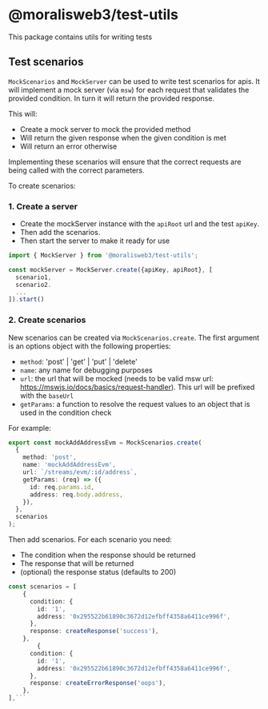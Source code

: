 # @moralisweb3/test-utils

This package contains utils for writing tests

## Test scenarios

`MockScenarios` and `MockServer` can be used to write test scenarios for apis. It will implement a mock server (via `msw`) for each request that validates the provided condition. In turn it will return the provided response.

This will:
- Create a mock server to mock the provided method
- Will return the given response when the given condition is met
- Will return an error otherwise

Implementing these scenarios will ensure that the correct requests are being called with the correct parameters.

To create scenarios:

### 1. Create a server
- Create the mockServer instance with the `apiRoot` url and the test `apiKey`.
- Then add the scenarios.
- Then start the server to make it ready for use

```typescript
import { MockServer } from '@moralisweb3/test-utils';

const mockServer = MockServer.create({apiKey, apiRoot}, [
  scenario1,
  scenario2.
  ...
]).start()
```

### 2. Create scenarios
New scenarios can be created via `MockScenarios.create`. The first argument is an options object with the following properties:
- `method`: 'post' | 'get' | 'put' | 'delete'
- `name`: any name for debugging purposes
- `url`: the url that will be mocked (needs to be valid msw url: https://mswjs.io/docs/basics/request-handler). This url will be prefixed with the `baseUrl`
- `getParams`: a function to resolve the request values to an object that is used in the condition check

For example:
```typescript
export const mockAddAddressEvm = MockScenarios.create(
  {
    method: 'post',
    name: 'mockAddAddressEvm',
    url: `/streams/evm/:id/address`,
    getParams: (req) => ({
      id: req.params.id,
      address: req.body.address,
    }),
  },
  scenarios
);
```

Then add scenarios. For each scenario you need:

- The condition when the response should be returned
- The response that will be returned
- (optional) the response status (defaults to 200)

```typescript
const scenarios = [
    {
      condition: {
        id: '1',
        address: '0x295522b61890c3672d12efbff4358a6411ce996f',
      },
      response: createResponse('success'),
    },
        {
      condition: {
        id: '1',
        address: '0x295522b61890c3672d12efbff4358a6411ce996f',
      },
      response: createErrorResponse('oops'),
    },
],```